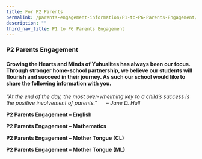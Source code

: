 ```yaml
---
title: For P2 Parents
permalink: /parents-engagement-information/P1-to-P6-Parents-Engagement/P2
description: ""
third_nav_title: P1 to P6 Parents Engagement
---
```

### P2 Parents Engagement

#### Growing the Hearts and Minds of Yuhualites has always been our focus. Through stronger home-school partnership, we believe our students will flourish and succeed in their journey. As such our school would like to share the following information with you.

_“At the end of the day, the most over-whelming key to a child’s success is the positive involvement of parents.”      – Jane D. Hull_

**P2 Parents Engagement – English**

**P2 Parents Engagement – Mathematics**

**P2 Parents Engagement – Mother Tongue (CL)**

**P2 Parents Engagement – Mother Tongue (ML)**